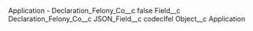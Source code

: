 <?xml version="1.0" encoding="UTF-8"?>
<CustomMetadata xmlns="http://soap.sforce.com/2006/04/metadata" xmlns:xsi="http://www.w3.org/2001/XMLSchema-instance" xmlns:xsd="http://www.w3.org/2001/XMLSchema">
    <label>Application - Declaration_Felony_Co__c</label>
    <protected>false</protected>
    <values>
        <field>Field__c</field>
        <value xsi:type="xsd:string">Declaration_Felony_Co__c</value>
    </values>
    <values>
        <field>JSON_Field__c</field>
        <value xsi:type="xsd:string">codeclfel</value>
    </values>
    <values>
        <field>Object__c</field>
        <value xsi:type="xsd:string">Application</value>
    </values>
</CustomMetadata>

